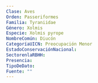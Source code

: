 ```yaml
---
Clase: Aves
Orden: Passeriformes
Familia: Tyraniidae
Género: Xolmis
Especie: Xolmis pyrope
NombreComún: Diucón
CategoríaUICN: Preocupación Menor
EstadoConservaciónNacional: 
SectorenlaRBHH: 
Presencia: 
TipoDeDato: 
Fuente: ""
---
```

